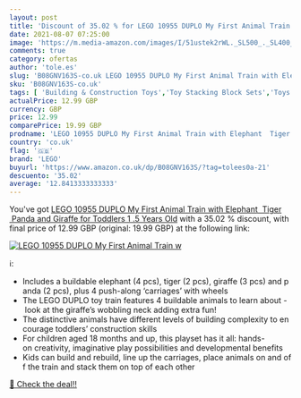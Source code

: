 ```yaml
---
layout: post
title: 'Discount of 35.02 % for LEGO 10955 DUPLO My First Animal Train w'
date: 2021-08-07 07:25:00
image: 'https://m.media-amazon.com/images/I/51ustek2rWL._SL500_._SL400_.jpg'
comments: true
category: ofertas
author: 'tole.es'
slug: 'B08GNV163S-co.uk LEGO 10955 DUPLO My First Animal Train with Elephant...'
sku: 'B08GNV163S-co.uk'
tags: [ 'Building & Construction Toys','Toy Stacking Block Sets','Toys & Games','Toys Store','lego', ]
actualPrice: 12.99 GBP
currency: GBP
price: 12.99
comparePrice: 19.99 GBP
prodname: 'LEGO 10955 DUPLO My First Animal Train with Elephant  Tiger  Panda and Giraffe for Toddlers 1 .5 Years Old'
country: 'co.uk'
flag: '🇬🇧'
brand: 'LEGO'
buyurl: 'https://www.amazon.co.uk/dp/B08GNV163S/?tag=tolees0a-21'
descuento: '35.02'
average: '12.8413333333333'
---
```


You've got [LEGO 10955 DUPLO My First Animal Train with Elephant  Tiger  Panda and Giraffe for Toddlers 1 .5 Years Old](https://www.amazon.co.uk/dp/B08GNV163S/?tag=tolees0a-21) with a  35.02 % discount, with final price of 12.99 GBP (original: 19.99 GBP) at the following link:

[![LEGO 10955 DUPLO My First Animal Train w](https://m.media-amazon.com/images/I/51ustek2rWL._SL500_._SL400_.jpg)](https://www.amazon.co.uk/dp/B08GNV163S/?tag=tolees0a-21)

ℹ️:

- Includes a buildable elephant (4 pcs), tiger (2 pcs), giraffe (3 pcs) and panda (2 pcs), plus 4 push-along ‘carriages’ with wheels
- The LEGO DUPLO toy train features 4 buildable animals to learn about - look at the giraffe’s wobbling neck adding extra fun!
- The distinctive animals have different levels of building complexity to encourage toddlers’ construction skills
- For children aged 18 months and up, this playset has it all: hands-on creativity, imaginative play possibilities and developmental benefits
- Kids can build and rebuild, line up the carriages, place animals on and off the train and stack them on top of each other

[🛒 Check the deal!!](https://www.amazon.co.uk/dp/B08GNV163S/?tag=tolees0a-21)

